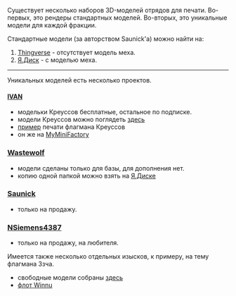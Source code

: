 Существует несколько наборов 3D-моделей отрядов для печати.
Во-первых, это рендеры стандартных моделей. Во-вторых, это уникальные модели для каждой фракции.

Стандартные модели (за авторством Saunick'а) можно найти на:
1) [Thingverse](https://www.thingiverse.com/thing:4191414) - отсутствует модель меха.
2) [Я.Диск](https://disk.yandex.ru/d/3KmVOLWkCMBFmQ) - с моделью меха.

---
Уникальных моделей есть несколько проектов.
#### [IVAN](https://www.patreon.com/_IVAN_)
* модельки Креуссов бесплатные, остальное по подписке.
* модели Креуссов можно поглядеть [здесь](https://disk.yandex.ru/d/IsOPuoyCxI6rJQ)
* [пример](https://www.myminifactory.com/prints/3d-print-flagship-for-ghost-of-creuss-from-twilight-imperium-4-37005) печати флагмана Креуссов
* он же на [MyMiniFactory](https://www.myminifactory.com/users/_IVAN_)

### [Wastewolf](https://www.thingiverse.com/wastewolf/designs)
* модели сделаны только для базы, для дополнения нет.
* копию одной папкой можно взять на [Я.Диске](https://disk.yandex.ru/d/RDSVUp2YltpNyw)

### [Saunick](https://www.cgtrader.com/saunick)
* только на продажу.

### [NSiemens4387](https://www.cgtrader.com/nsiemens4387) 
* только на продажу, на любителя.

Имеется также несколько отдельных изысков, к примеру, на тему флагмана Ззча. 
* свободные модели собраны [здесь](https://disk.yandex.ru/d/VCU-hWJ8j7A3hQ)
* [флот Winnu](https://www.cgtrader.com/3d-model-collections/winnu-fleet)
